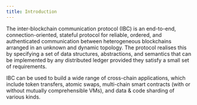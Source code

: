 ```yaml
---
title: Introduction
---
```


The inter-blockchain communication protocol (IBC) is an end-to-end, connection-oriented, stateful protocol for reliable, ordered, and authenticated communication between heterogeneous blockchains arranged in an unknown and dynamic topology. The protocol realises this by specifying a set of data structures, abstractions, and semantics that can be implemented by any distributed ledger provided they satisfy a small set of requirements.

IBC can be used to build a wide range of cross-chain applications, which include token transfers, atomic swaps, multi-chain smart contracts (with or without mutually comprehensible VMs), and data & code sharding of various kinds.
